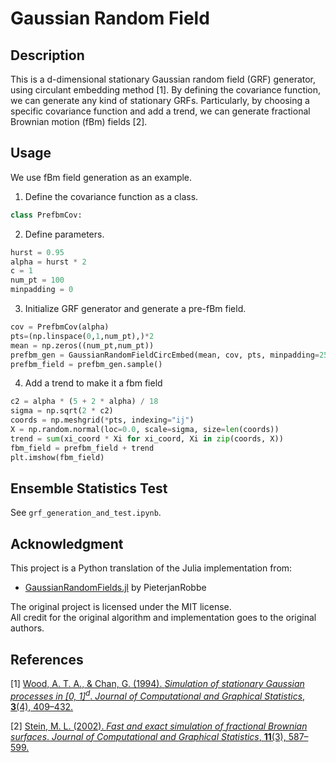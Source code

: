 # Gaussian Random Field

## Description

This is a d-dimensional stationary Gaussian random field (GRF) generator, using circulant embedding method [1]. By defining the covariance function, we can generate any kind of stationary GRFs. Particularly, by choosing a specific covariance function and add a trend, we can generate fractional Brownian motion (fBm) fields [2].

## Usage

We use fBm field generation as an example. 

1. Define the covariance function as a class.
```python
class PrefbmCov:
```

2. Define parameters.
```python
hurst = 0.95
alpha = hurst * 2
c = 1
num_pt = 100
minpadding = 0
```

3. Initialize GRF generator and generate a pre-fBm field.
```python
cov = PrefbmCov(alpha)
pts=(np.linspace(0,1,num_pt),)*2
mean = np.zeros((num_pt,num_pt))
prefbm_gen = GaussianRandomFieldCircEmbed(mean, cov, pts, minpadding=256)
prefbm_field = prefbm_gen.sample()
```

4. Add a trend to make it a fbm field
```python
c2 = alpha * (5 + 2 * alpha) / 18
sigma = np.sqrt(2 * c2)
coords = np.meshgrid(*pts, indexing="ij")
X = np.random.normal(loc=0.0, scale=sigma, size=len(coords))
trend = sum(xi_coord * Xi for xi_coord, Xi in zip(coords, X))
fbm_field = prefbm_field + trend
plt.imshow(fbm_field)
```

## Ensemble Statistics Test
See `grf_generation_and_test.ipynb`.

## Acknowledgment

This project is a Python translation of the Julia implementation from:

- [GaussianRandomFields.jl](https://github.com/PieterjanRobbe/GaussianRandomFields.jl) by PieterjanRobbe

The original project is licensed under the MIT license.  
All credit for the original algorithm and implementation goes to the original authors.

## References

[1] [Wood, A. T. A., & Chan, G. (1994). *Simulation of stationary Gaussian processes in [0, 1]*$^d$. *Journal of Computational and Graphical Statistics*, **3**(4), 409–432.](https://www.tandfonline.com/doi/abs/10.1080/10618600.1994.10474655)

[2] [Stein, M. L. (2002). *Fast and exact simulation of fractional Brownian surfaces*. *Journal of Computational and Graphical Statistics*, **11**(3), 587–599.](https://www.tandfonline.com/doi/abs/10.1198/106186002466)
